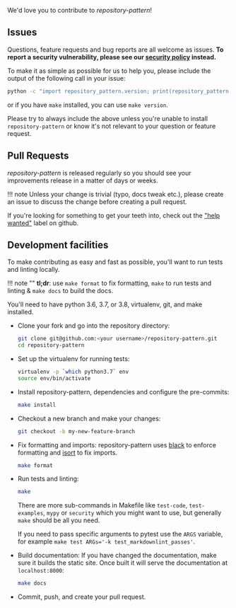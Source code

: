 We'd love you to contribute to *repository-pattern*!

## Issues

Questions, feature requests and bug reports are all welcome as issues.
**To report a security vulnerability, please see our [security
policy](https://github.com/lyz-code/repository-pattern/security/policy) instead.**

To make it as simple as possible for us to help you, please include the output
of the following call in your issue:

```bash
python -c "import repository_pattern.version; print(repository_pattern.version.version_info())"
```

or if you have `make` installed, you can use `make version`.

Please try to always include the above unless you're unable to install `repository-pattern` or know it's not relevant to your question or
feature request.

## Pull Requests

*repository-pattern* is released regularly so you should see your
improvements release in a matter of days or weeks.

!!! note
    Unless your change is trivial (typo, docs tweak etc.), please create an
    issue to discuss the change before creating a pull request.

If you're looking for something to get your teeth into, check out the ["help
wanted"](https://github.com/lyz-code/repository-pattern/issues?q=is%3Aopen+is%3Aissue+label%3A%22help+wanted%22)
label on github.

## Development facilities

To make contributing as easy and fast as possible, you'll want to run tests and
linting locally.

!!! note ""
    **tl;dr**: use `make format` to fix formatting, `make` to run tests and linting & `make docs`
    to build the docs.

You'll need to have python 3.6, 3.7, or 3.8, virtualenv, git, and make installed.

* Clone your fork and go into the repository directory:

    ```bash
    git clone git@github.com:<your username>/repository-pattern.git
    cd repository-pattern
    ```

* Set up the virtualenv for running tests:

    ```bash
    virtualenv -p `which python3.7` env
    source env/bin/activate
    ```

* Install repository-pattern, dependencies and configure the
    pre-commits:

    ```bash
    make install
    ```

* Checkout a new branch and make your changes:

    ```bash
    git checkout -b my-new-feature-branch
    ```

* Fix formatting and imports: repository-pattern uses
    [black](https://github.com/ambv/black) to enforce formatting and
    [isort](https://github.com/timothycrosley/isort) to fix imports.

    ```bash
    make format
    ```

* Run tests and linting:

    ```bash
    make
    ```

    There are more sub-commands in Makefile like `test-code`, `test-examples`,
    `mypy` or `security` which you might want to use, but generally `make`
    should be all you need.

    If you need to pass specific arguments to pytest use the `ARGS` variable,
    for example `make test ARGs='-k test_markdownlint_passes'`.

* Build documentation: If you have changed the documentation, make sure it
    builds the static site. Once built it will serve the documentation at
    `localhost:8000`:

    ```bash
    make docs
    ```

* Commit, push, and create your pull request.
